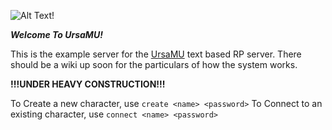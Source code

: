 ![Alt Text!](images/ursamu_github_banner.png)

_**Welcome To UrsaMU!**_

This is the example server for the [UrsaMU](https://github.com/digibear-io/ursamu/) text based RP server. There should be a wiki up soon for the particulars of how the system works.

**!!!UNDER HEAVY CONSTRUCTION!!!**

To Create a new character, use `create <name> <password>`
To Connect to an existing character, use `connect <name> <password>`
